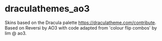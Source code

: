 # draculathemes_ao3
Skins based on the Dracula palette https://draculatheme.com/contribute. Based on Reversi by AO3 with code adapted from 'colour flip combos' by lim @ ao3.
